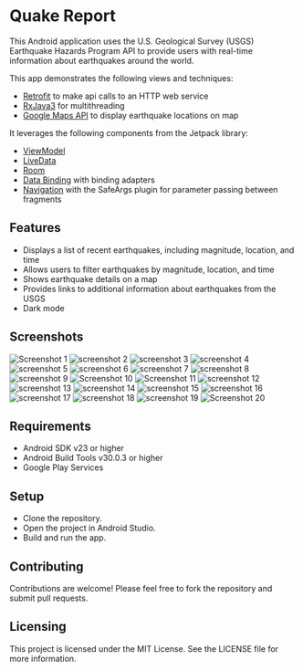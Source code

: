 # Quake Report

This Android application uses the U.S. Geological Survey (USGS) Earthquake Hazards Program API to provide users with real-time information about earthquakes around the world.

This app demonstrates the following views and techniques:

* [Retrofit](https://square.github.io/retrofit/) to make api calls to an HTTP web service
* [RxJava3](https://github.com/ReactiveX/RxJava) for multithreading
* [Google Maps API](https://developers.google.com/maps/documentation/android-sdk) to display earthquake locations on map

It leverages the following components from the Jetpack library:

* [ViewModel](https://developer.android.com/topic/libraries/architecture/viewmodel)
* [LiveData](https://developer.android.com/topic/libraries/architecture/livedata)
* [Room](https://developer.android.com/training/data-storage/room)
* [Data Binding](https://developer.android.com/topic/libraries/data-binding/) with binding adapters
* [Navigation](https://developer.android.com/topic/libraries/architecture/navigation/) with the SafeArgs plugin for parameter passing between fragments


## Features
* Displays a list of recent earthquakes, including magnitude, location, and time
* Allows users to filter earthquakes by magnitude, location, and time
* Shows earthquake details on a map
* Provides links to additional information about earthquakes from the USGS
* Dark mode

## Screenshots

![Screenshot 1](screenshots/1.jpg)
![screenshot 2](screenshots/2.jpg)
![screenshot 3](screenshots/3.jpg)
![screenshot 4](screenshots/4.jpg)
![screenshot 5](screenshots/5.jpg)
![screenshot 6](screenshots/6.jpg)
![screenshot 7](screenshots/7.jpg)
![screenshot 8](screenshots/8.jpg)
![screenshot 9](screenshots/9.jpg)
![Screenshot 10](screenshots/10.jpg)
![Screenshot 11](screenshots/11.jpg)
![screenshot 12](screenshots/12.jpg)
![screenshot 13](screenshots/13.jpg)
![screenshot 14](screenshots/14.jpg)
![screenshot 15](screenshots/15.jpg)
![screenshot 16](screenshots/16.jpg)
![screenshot 17](screenshots/17.jpg)
![screenshot 18](screenshots/18.jpg)
![screenshot 19](screenshots/19.jpg)
![Screenshot 20](screenshots/20.jpg)

## Requirements
* Android SDK v23 or higher
* Android Build Tools v30.0.3 or higher
* Google Play Services

## Setup
* Clone the repository.
* Open the project in Android Studio.
* Build and run the app.

## Contributing
Contributions are welcome! Please feel free to fork the repository and submit pull requests.

## Licensing
This project is licensed under the MIT License. See the LICENSE file for more information.
